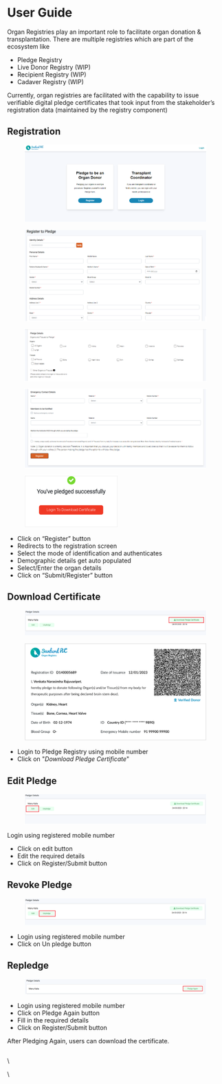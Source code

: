 # User Guide

Organ Registries play an important role to facilitate organ donation & transplantation. There are multiple registries which are part of the ecosystem like&#x20;

* Pledge Registry
* Live Donor Registry (WIP)
* Recipient Registry (WIP)
* Cadaver Registry (WIP)

Currently, organ registries are facilitated with the capability to issue verifiable digital pledge certificates that took input from the stakeholder’s registration data (maintained by the registry component)

## Registration

<figure><img src="../../../.gitbook/assets/image (11) (2).png" alt=""><figcaption></figcaption></figure>

<figure><img src="../../../.gitbook/assets/image (2) (4).png" alt=""><figcaption></figcaption></figure>

<figure><img src="../../../.gitbook/assets/image (14) (1).png" alt=""><figcaption></figcaption></figure>

<figure><img src="../../../.gitbook/assets/image (10) (1).png" alt=""><figcaption></figcaption></figure>

<figure><img src="../../../.gitbook/assets/image (9) (1).png" alt="" width="218"><figcaption></figcaption></figure>

* Click on “Register” button
* Redirects to the registration screen&#x20;
* Select the mode of identification and authenticates
* Demographic details get auto populated
* Select/Enter the organ details
* Click on “Submit/Register” button

## Download Certificate

<figure><img src="../../../.gitbook/assets/image (5) (1).png" alt=""><figcaption></figcaption></figure>

<figure><img src="../../../.gitbook/assets/image (7) (3).png" alt=""><figcaption></figcaption></figure>

* Login to Pledge Registry using mobile number
* Click on "_Download Pledge Certificate_"

## Edit Pledge

<figure><img src="../../../.gitbook/assets/image (8).png" alt=""><figcaption></figcaption></figure>

Login using registered mobile number

* Click on edit button
* Edit the required details
* Click on Register/Submit button

## Revoke Pledge

<figure><img src="../../../.gitbook/assets/image (3) (1).png" alt=""><figcaption></figcaption></figure>

* Login using registered mobile number
* Click on Un pledge button

## Repledge

<figure><img src="../../../.gitbook/assets/image (4) (2).png" alt=""><figcaption></figcaption></figure>

* Login using registered mobile number
* Click on Pledge Again button
* Fill in the required details
* Click on Register/Submit button

After Pledging Again, users can download the certificate.

##

\


\
